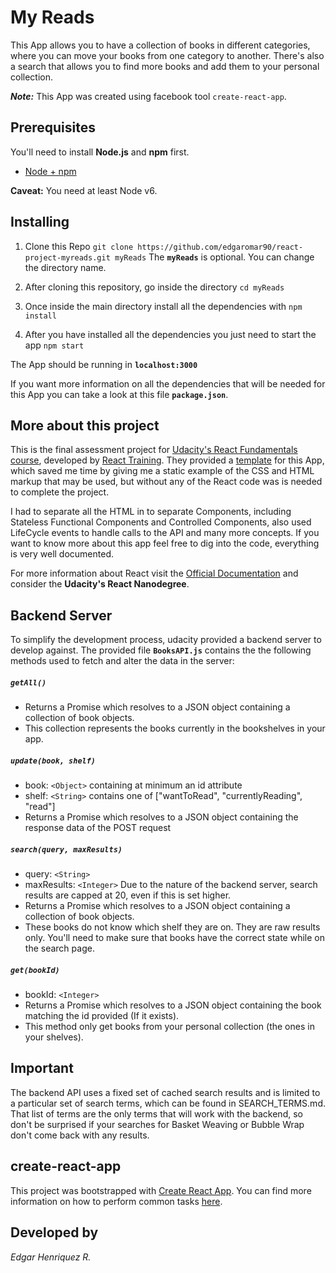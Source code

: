# My Reads
This App allows you to have a collection of books in different categories, where you can move your books from one category to another. There's also a search that allows you to find more books and add them to your personal collection.

_**Note:**_ This App was created using facebook tool `create-react-app`.

## Prerequisites
You'll need to install **Node.js** and **npm** first.
* [Node + npm](https://nodejs.org/en/download/)

**Caveat:** You need at least Node v6.

## Installing
1. Clone this Repo
`git clone https://github.com/edgaromar90/react-project-myreads.git myReads`
The **`myReads`** is optional. You can change the directory name.

2. After cloning this repository, go inside the directory
`cd myReads`

3. Once inside the main directory install all the dependencies with
`npm install`

4. After you have installed all the dependencies you just need to start the app
`npm start`

The App should be running in **`localhost:3000`**

If you want more information on all the dependencies that will be needed for this App you can take a look at this file **`package.json`**.

## More about this project
This is the final assessment project for [Udacity's React Fundamentals course](https://www.udacity.com/course/react-nanodegree--nd019), developed by [React Training](https://reacttraining.com/). They provided a [template](https://github.com/udacity/reactnd-project-myreads-starter) for this App, which saved me time by giving me a static example of the CSS and HTML markup that may be used, but without any of the React code was is needed to complete the project.

I had to separate all the HTML in to separate Components, including Stateless Functional Components and Controlled Components, also used LifeCycle events to handle calls to the API and many more concepts. If you want to know more about this app feel free to dig into the code, everything is very well documented.

For more information about React visit the [Official Documentation](https://facebook.github.io/react/docs/hello-world.html) and consider the **Udacity's React Nanodegree**.

## Backend Server
To simplify the development process, udacity provided a backend server to develop against. The provided file **`BooksAPI.js`** contains the the following methods used to fetch and alter the data in the server:

##### `getAll()`
* Returns a Promise which resolves to a JSON object containing a collection of book objects.
* This collection represents the books currently in the bookshelves in your app.

##### `update(book, shelf)`
* book: `<Object>` containing at minimum an id attribute
* shelf: `<String>` contains one of ["wantToRead", "currentlyReading", "read"]
* Returns a Promise which resolves to a JSON object containing the response data of the POST request

##### `search(query, maxResults)`
* query: `<String>`
* maxResults: `<Integer>` Due to the nature of the backend server, search results are capped at 20, even if this is set higher.
* Returns a Promise which resolves to a JSON object containing a collection of book objects.
* These books do not know which shelf they are on. They are raw results only. You'll need to make sure that books have the correct state while on the search page.

##### `get(bookId)`
* bookId: `<Integer>`
* Returns a Promise which resolves to a JSON object containing the book matching the id provided (If it exists).
* This method only get books from your personal collection (the ones in your shelves).

## Important
The backend API uses a fixed set of cached search results and is limited to a particular set of search terms, which can be found in SEARCH_TERMS.md. That list of terms are the only terms that will work with the backend, so don't be surprised if your searches for Basket Weaving or Bubble Wrap don't come back with any results.

## create-react-app
This project was bootstrapped with [Create React App](https://github.com/facebookincubator/create-react-app). You can find more information on how to perform common tasks [here](https://github.com/facebookincubator/create-react-app/blob/master/packages/react-scripts/template/README.md).

## Developed by
_Edgar Henriquez R._